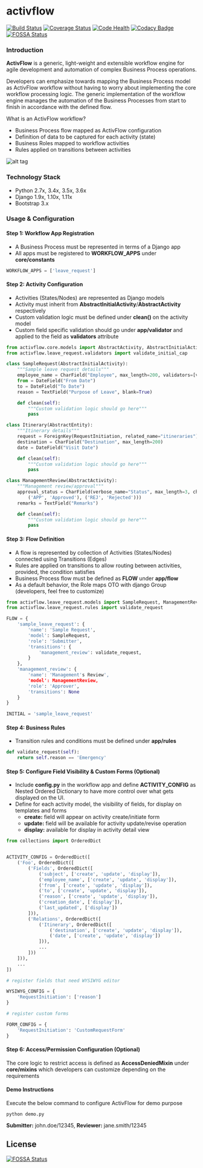 # activflow
[![Build Status](https://travis-ci.org/faxad/ActivFlow.svg?branch=master)](https://travis-ci.org/faxad/ActivFlow)
[![Coverage Status](https://coveralls.io/repos/github/faxad/ActivFlow/badge.svg?branch=master)](https://coveralls.io/github/faxad/ActivFlow?branch=master)
[![Code Health](https://landscape.io/github/faxad/ActivFlow/master/landscape.svg?style=flat)](https://landscape.io/github/faxad/ActivFlow/master)
[![Codacy Badge](https://api.codacy.com/project/badge/grade/f1cb2c6766cb4539ac1c3d4057996047)](https://www.codacy.com/app/fawadhq/ActivFlow)
[![FOSSA Status](https://app.fossa.io/api/projects/git%2Bgithub.com%2Ffaxad%2FActivFlow.svg?type=shield)](https://app.fossa.io/projects/git%2Bgithub.com%2Ffaxad%2FActivFlow?ref=badge_shield)

### Introduction
**ActivFlow** is a generic, light-weight and extensible workflow engine for agile development and automation of complex Business Process operations.

Developers can emphasize towards mapping the Business Process model as ActivFlow workflow without having to worry about implementing the core workflow processing logic. The generic implementation of the workflow engine manages the automation of the Business Processes from start to finish in accordance with the defined flow.

What is an ActivFlow workflow?
- Business Process flow mapped as ActivFlow configuration
- Definition of data to be captured for each activity (state)
- Business Roles mapped to workflow activities
- Rules applied on transitions between activities

![alt tag](https://user-images.githubusercontent.com/6130967/28086399-5625a4e8-6698-11e7-8a00-ccf3180d70be.png)

### Technology Stack
- Python 2.7x, 3.4x, 3.5x, 3.6x
- Django 1.9x, 1.10x, 1.11x
- Bootstrap 3.x

### Usage & Configuration

#### Step 1: Workflow App Registration
- A Business Process must be represented in terms of a Django app
- All apps must be registered to **WORKFLOW_APPS** under **core/constants**
```python
WORKFLOW_APPS = ['leave_request']
```

#### Step 2: Activity Configuration
- Activities (States/Nodes) are represented as Django models
- Activity must inherit from **AbstractInitialActivity**/**AbstractActivity** respectively
- Custom validation logic must be defined under **clean()** on the activity model
- Custom field specific validation should go under **app/validator** and applied to the field as **validators** attribute
```python
from activflow.core.models import AbstractActivity, AbstractInitialActivity, AbstractEntity
from activflow.leave_request.validators import validate_initial_cap

class SampleRequest(AbstractInitialActivity):
    """Sample leave request details"""
    employee_name = CharField("Employee", max_length=200, validators=[validate_initial_cap])
    from = DateField("From Date")
    to = DateField("To Date")
    reason = TextField("Purpose of Leave", blank=True)

    def clean(self):
        """Custom validation logic should go here"""
        pass

class Itinerary(AbstractEntity):
    """Itinerary details"""
    request = ForeignKey(RequestInitiation, related_name="itineraries")
    destination = CharField("Destination", max_length=200)
    date = DateField("Visit Date")

    def clean(self):
        """Custom validation logic should go here"""
        pass

class ManagementReview(AbstractActivity):
    """Management review/approval"""
    approval_status = CharField(verbose_name="Status", max_length=3, choices=(
        ('APP', 'Approved'), ('REJ', 'Rejected')))
    remarks = TextField("Remarks")

    def clean(self):
        """Custom validation logic should go here"""
        pass

```
#### Step 3: Flow Definition
- A flow is represented by collection of Activities (States/Nodes) connected using Transitions (Edges)
- Rules are applied on transitions to allow routing between activities, provided, the condition satisfies
- Business Process flow must be defined as **FLOW** under **app/flow**
- As a default behavior, the Role maps OTO with django Group (developers, feel free to customize)
```python
from activflow.leave_request.models import SampleRequest, ManagementReview
from activflow.leave_request.rules import validate_request

FLOW = {
    'sample_leave_request': {
        'name': 'Sample Request',
        'model': SampleRequest,
        'role': 'Submitter',
        'transitions': {
            'management_review': validate_request,
        }
    },
    'management_review': {
        'name': 'Management's Review',
        'model': ManagementReview,
        'role': 'Approver',
        'transitions': None
    }
}

INITIAL = 'sample_leave_request'
```
#### Step 4: Business Rules
- Transition rules and conditions must be defined under **app/rules**
```python
def validate_request(self):
    return self.reason == 'Emergency'
```

#### Step 5: Configure Field Visibility & Custom Forms (Optional)
- Include **config.py** in the workflow app and define **ACTIVITY_CONFIG** as Nested Ordered Dictionary to have more control over what gets displayed on the UI.
- Define for each activity model, the visibility of fields, for display on templates and forms 
    - **create:** field will appear on activity create/initiate form
    - **update:** field will be available for activity update/revise operation
    - **display:** available for display in activity detail view
```python
from collections import OrderedDict


ACTIVITY_CONFIG = OrderedDict([
    ('Foo', OrderedDict([
        ('Fields', OrderedDict([
            ('subject', ['create', 'update', 'display']),
            ('employee_name', ['create', 'update', 'display']),
            ('from', ['create', 'update', 'display']),
            ('to', ['create', 'update', 'display']),
            ('reason', ['create', 'update', 'display']),
            ('creation_date', ['display']),
            ('last_updated', ['display'])
        ])),
        ('Relations', OrderedDict([
            ('Itinerary', OrderedDict([
                ('destination', ['create', 'update', 'display']),
                ('date', ['create', 'update', 'display'])
            ])),
            ...
        ]))
    ])),
    ...
])

# register fields that need WYSIWYG editor

WYSIWYG_CONFIG = {
    'RequestInitiation': ['reason']
}

# register custom forms

FORM_CONFIG = {
    'RequestInitiation': 'CustomRequestForm'
}
```

#### Step 6: Access/Permission Configuration (Optional)
The core logic to restrict access is defined as **AccessDeniedMixin** under **core/mixins** which developers can customize depending on the requirements

#### Demo Instructions
Execute the below command to configure ActivFlow for demo purpose
```
python demo.py
```
**Submitter:** john.doe/12345, **Reviewer:** jane.smith/12345


## License
[![FOSSA Status](https://app.fossa.io/api/projects/git%2Bgithub.com%2Ffaxad%2FActivFlow.svg?type=large)](https://app.fossa.io/projects/git%2Bgithub.com%2Ffaxad%2FActivFlow?ref=badge_large)